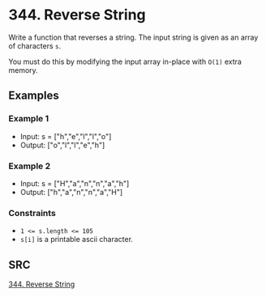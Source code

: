 # 344. Reverse String

Write a function that reverses a string. The input string is given as an array of characters `s`.

You must do this by modifying the input array in-place with `O(1)` extra memory.

## Examples

### Example 1

- Input: s = ["h","e","l","l","o"]
- Output: ["o","l","l","e","h"]

### Example 2

- Input: s = ["H","a","n","n","a","h"]
- Output: ["h","a","n","n","a","H"]

### Constraints

- `1 <= s.length <= 105`
- `s[i]` is a printable ascii character.

## SRC

[344. Reverse String](https://leetcode.com/problems/reverse-string/description/)
